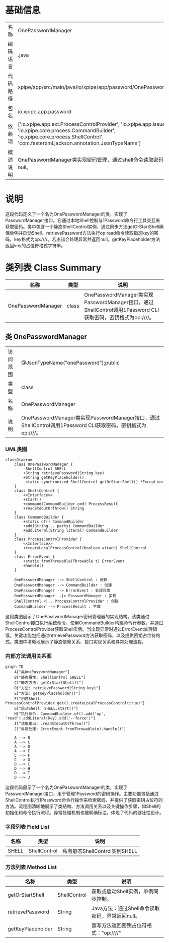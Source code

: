 # 基础信息

|      |      |
|------|------|
| 名称 | OnePasswordManager |
| 编码语言 | .java |
| 代码路径 | xpipe/app/src/main/java/io/xpipe/app/password/OnePasswordManager.java |
| 包名 | io.xpipe.app.password |
| 依赖项 | ['io.xpipe.app.ext.ProcessControlProvider', 'io.xpipe.app.issue.ErrorEvent', 'io.xpipe.core.process.CommandBuilder', 'io.xpipe.core.process.ShellControl', 'com.fasterxml.jackson.annotation.JsonTypeName'] |
| 概述说明 | OnePasswordManager类实现密码管理，通过shell命令读取密码，异常处理返回null。 |

# 说明

这段代码定义了一个名为OnePasswordManager的类，实现了PasswordManager接口。它通过本地Shell控制与1Password命令行工具交互来获取密码。类中包含一个静态ShellControl实例，通过同步方法getOrStartShell确保单例并启动Shell。retrievePassword方法执行op read命令读取指定key的密码，key格式为op://<vault>/<item>/<field>。若出错会处理异常并返回null。getKeyPlaceholder方法返回key的占位符格式字符串。

# 类列表 Class Summary

| 名称   | 类型  | 说明 |
|-------|------|-------------|
| OnePasswordManager | class | OnePasswordManager类实现PasswordManager接口，通过ShellControl调用1Password CLI获取密码，密钥格式为op://<vault>/<item>/<field>。 |



## 类 OnePasswordManager

|      |      |
|------|------|
| 访问范围 | @JsonTypeName("onePassword");public |
| 类型 | class |
| 名称 | OnePasswordManager |
| 说明 | OnePasswordManager类实现PasswordManager接口，通过ShellControl调用1Password CLI获取密码，密钥格式为op://<vault>/<item>/<field>。 |


### UML类图

```mermaid
classDiagram
    class OnePasswordManager {
        -ShellControl SHELL
        +String retrievePassword(String key)
        +String getKeyPlaceholder()
        -static synchronized ShellControl getOrStartShell() *Exception
    }
    class ShellControl {
        <<Interface>>
        +start()
        +command(CommandBuilder cmd) ProcessResult
        +readStdoutOrThrow() String
    }
    class CommandBuilder {
        +static of() CommandBuilder
        +add(String... parts) CommandBuilder
        +addLiteral(String literal) CommandBuilder
    }
    class ProcessControlProvider {
        <<Interface>>
        +createLocalProcessControl(boolean attach) ShellControl
    }
    class ErrorEvent {
        +static fromThrowable(Throwable t) ErrorEvent
        +handle()
    }

    OnePasswordManager --> ShellControl : 依赖
    OnePasswordManager --> CommandBuilder : 创建
    OnePasswordManager --> ErrorEvent : 处理异常
    OnePasswordManager ..|> PasswordManager : 实现
    ShellControl <|.. ProcessControlProvider : 创建
    CommandBuilder --> ProcessResult : 生成
```

这段类图展示了OnePasswordManager密码管理器的实现结构。该类通过ShellControl接口执行系统命令，使用CommandBuilder构建命令行参数，并通过ProcessControlProvider获取Shell实例。当出现异常时通过ErrorEvent处理错误。关键功能包括通过retrievePassword方法获取密码，以及提供密钥占位符格式。类图中清晰地展示了静态依赖关系、接口实现关系和异常处理流程。


### 内部方法调用关系图

```mermaid
graph TD
    A["类OnePasswordManager"]
    B["静态属性: ShellControl SHELL"]
    C["静态方法: getOrStartShell()"]
    D["方法: retrievePassword(String key)"]
    E["方法: getKeyPlaceholder()"]
    F["创建Shell: ProcessControlProvider.get().createLocalProcessControl(true)"]
    G["启动Shell: SHELL.start()"]
    H["执行命令: CommandBuilder.of().add('op', 'read').addLiteral(key).add('--force')"]
    I["读取输出: .readStdoutOrThrow()"]
    J["异常处理: ErrorEvent.fromThrowable(e).handle()"]

    A --> B
    A --> C
    A --> D
    A --> E
    C --> F
    C --> G
    D --> C
    D --> H
    D --> I
    D --> J
```

这段代码展示了一个名为OnePasswordManager的类，实现了PasswordManager接口，用于管理1Password的密码操作。主要功能包括通过ShellControl执行1Password命令行操作来检索密码，并提供了获取密钥占位符的方法。流程图清晰地展示了类结构、方法调用关系以及关键操作步骤，如Shell的初始化和命令执行流程。异常处理机制也被明确标注，体现了代码的健壮性设计。

### 字段列表 Field List

| 名称  | 类型  | 说明 |
|-------|-------|------|
| SHELL | ShellControl | 私有静态ShellControl实例SHELL |

### 方法列表 Method List

| 名称  | 类型  | 说明 |
|-------|-------|------|
| getOrStartShell | ShellControl | 获取或启动Shell实例，单例同步控制。 |
| retrievePassword | String | Java方法：通过Shell命令读取密码，异常返回null。 |
| getKeyPlaceholder | String | 重写方法返回密钥占位符格式："op://<vault>/<item>/<field>" |




